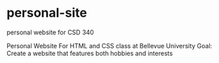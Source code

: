 # personal-site
personal website for CSD 340

Personal Website For HTML and CSS class at Bellevue University
Goal: Create a website that features both hobbies and interests
